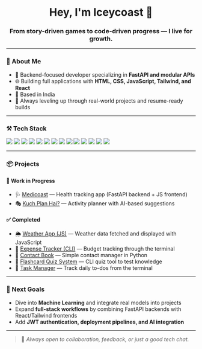<h1 align="center">Hey, I'm Iceycoast 👋</h1>
<h3 align="center">From story-driven games to code-driven progress — I live for growth.</h3>

---

### 🧠 About Me

- 🐍 Backend-focused developer specializing in **FastAPI and modular APIs**  
- 🌐 Building full applications with **HTML, CSS, JavaScript, Tailwind, and React**    
- 📍 Based in India  
- 🚀 Always leveling up through real-world projects and resume-ready builds  

---

### ⚒️ Tech Stack

<p>
  <img src="https://img.shields.io/badge/Python-3776AB?style=for-the-badge&logo=python&logoColor=white"/>
  <img src="https://img.shields.io/badge/FastAPI-009688?style=for-the-badge&logo=fastapi&logoColor=white"/>
  <img src="https://img.shields.io/badge/SQLite-003B57?style=for-the-badge&logo=sqlite&logoColor=white"/>
  <img src="https://img.shields.io/badge/PostgreSQL-4169E1?style=for-the-badge&logo=postgresql&logoColor=white"/>
  <img src="https://img.shields.io/badge/MySQL-4479A1?style=for-the-badge&logo=mysql&logoColor=white"/>
  <img src="https://img.shields.io/badge/JavaScript-F7DF1E?style=for-the-badge&logo=javascript&logoColor=black"/>
  <img src="https://img.shields.io/badge/HTML5-E34F26?style=for-the-badge&logo=html5&logoColor=white"/>
  <img src="https://img.shields.io/badge/CSS3-1572B6?style=for-the-badge&logo=css3&logoColor=white"/>
  <img src="https://img.shields.io/badge/TailwindCSS-38B2AC?style=for-the-badge&logo=tailwindcss&logoColor=white"/>
  <img src="https://img.shields.io/badge/React-61DAFB?style=for-the-badge&logo=react&logoColor=black"/>
  <img src="https://img.shields.io/badge/JSON-000000?style=for-the-badge&logo=json&logoColor=white"/>
  <img src="https://img.shields.io/badge/Git-F05032?style=for-the-badge&logo=git&logoColor=white"/>
  <img src="https://img.shields.io/badge/CLI-111111?style=for-the-badge"/>
  <img src="https://img.shields.io/badge/JWT-000000?style=for-the-badge&logo=jsonwebtokens&logoColor=white"/>

</p>

---

### 📦 Projects

#### 🚧 Work in Progress
- 🩺 [Medicoast](https://github.com/Iceycoast/Medicoast) — Health tracking app (FastAPI backend + JS frontend)  
- 🎭 [Kuch Plan Hai?](https://github.com/Iceycoast/Kuch-Plan-Hai) — Activity planner with AI-based suggestions  

#### ✅ Completed
- 🌦️ [Weather App (JS)](https://github.com/Iceycoast/JS-prac/tree/main/weather%20app) — Weather data fetched and displayed with JavaScript  
- 💸 [Expense Tracker (CLI)](https://github.com/Iceycoast/Personal-Expense-Tracker-CLI-Version-) — Budget tracking through the terminal  
- 📒 [Contact Book](https://github.com/Iceycoast/Contact-book) — Simple contact manager in Python  
- 🧠 [Flashcard Quiz System](https://github.com/Iceycoast/Flashquiz) — CLI quiz tool to test knowledge  
- 📝 [Task Manager](https://github.com/Iceycoast/Task-Manager) — Track daily to-dos from the terminal  

---

### 🎯 Next Goals
- Dive into **Machine Learning** and integrate real models into projects  
- Expand **full-stack workflows** by combining FastAPI backends with React/Tailwind frontends  
- Add **JWT authentication, deployment pipelines, and AI integration**  

---

> 💬 *Always open to collaboration, feedback, or just a good tech chat.*
